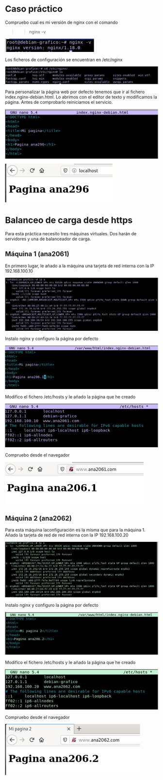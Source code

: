 # Caso práctico  

Compruebo cual es mi versión de nginx  con el comando

>>nginx -v  

![a](https://github.com/anamontejo95/nginx/blob/main/imagenes/Captura5.PNG)  

Los ficheros de configuración se encuentran en /etc/nginx  

![a](https://github.com/anamontejo95/nginx/blob/main/imagenes/Captura6.PNG)

Para personalizar la página web por defecto tenemos que ir al fichero index.nginx-debian.html. Lo abrimos con el editor de texto y modificamos la página. Antes de comprobarlo reiniciamos el servicio. 

![a](https://github.com/anamontejo95/nginx/blob/main/imagenes/Captura7.PNG)  

![a](https://github.com/anamontejo95/nginx/blob/main/imagenes/Captura8.PNG)

# Balanceo de carga desde https  

Para esta práctica necesito tres máquinas virtuales. Dos harán de servidores y una de balanceador de carga.  

## Máquina 1 (ana2061)  

En primero lugar, le añado a la máquina una tarjeta de red interna con la IP 192.168.100.10  

![a](https://github.com/anamontejo95/nginx/blob/main/imagenes/1.1.PNG)  

Instalo nginx y configuro la página por defecto  

![a](https://github.com/anamontejo95/nginx/blob/main/imagenes/1.2.PNG)  

Modifico el fichero /etc/hosts y le añado la página que he creado  

![a](https://github.com/anamontejo95/nginx/blob/main/imagenes/2.PNG)

Compruebo desde el navegador 

![a](https://github.com/anamontejo95/nginx/blob/main/imagenes/2.2.PNG)
  
## Máquina 2 (ana2062)  

Para esta máquina laconfiguración es la misma que para la máquina 1. Añado la tarjeta de red de red interna con la IP 192.168.100.20  

![a](https://github.com/anamontejo95/nginx/blob/main/imagenes/3.PNG)  

Instalo nginx y configuro la página por defecto  

![a](https://github.com/anamontejo95/nginx/blob/main/imagenes/4.PNG)  

Modifico el fichero /etc/hosts y le añado la página que he creado   

![a](https://github.com/anamontejo95/nginx/blob/main/imagenes/5.PNG)  

Compruebo desde el navegador  

![a](https://github.com/anamontejo95/nginx/blob/main/imagenes/6.PNG)
